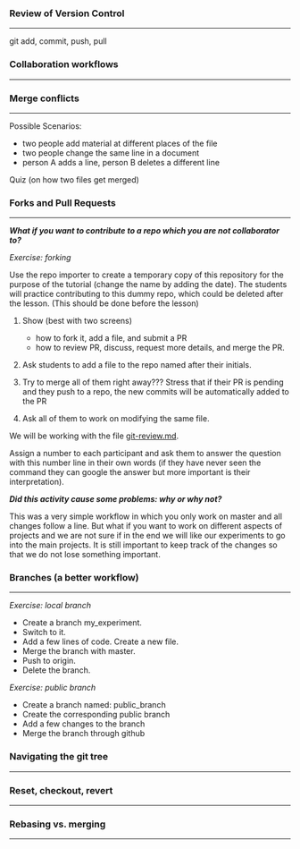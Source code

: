 ### Review of Version Control
----
git add, commit, push, pull

### Collaboration workflows
----

### Merge conflicts
----
Possible Scenarios:
* two people add material at different places of the file
* two people change the same line in a document
* person A adds a line, person B deletes a different line

Quiz (on how two files get merged)

### Forks and Pull Requests
----------------------------------

***What if you want to contribute to a repo which you are not collaborator to?***

*Exercise: forking*

Use the repo importer to create a temporary copy of this repository for the purpose of the tutorial (change the name by adding the date). The students will practice contributing to this dummy repo, which could be deleted after the lesson. (This should be done before the lesson)

1. Show (best with two screens)
    - how to fork it, add a file, and submit a PR
    - how to review PR, discuss, request more details, and merge the PR.

2. Ask students to add a file to the repo named after their initials.

3. Try to merge all of them right away??? Stress that if their PR is pending and they push to a repo, the new commits will be automatically added to the PR

4. Ask all of them to work on modifying the same file.

We will be working with the file [git-review.md](git-review.md).

Assign a number to each participant and ask them to answer the question with this number line in their own words (if they have never seen the command they can google the answer but more important is their interpretation).

***Did this activity cause some problems: why or why not?***

This was a very simple workflow in which you only work on master and all changes follow a line. But what if you want to work on different aspects of projects and we are not sure if in the end we will like our experiments to go into the main projects. It is still important to keep track of the changes so that we do not lose something important.

### Branches (a better workflow)
--------------------
*Exercise: local branch*

* Create a branch my_experiment.
* Switch to it.
* Add a few lines  of code. Create a new file.
* Merge the branch with master.
* Push to origin.
* Delete the branch.

*Exercise: public branch*

* Create a branch named: public_branch
* Create the corresponding public branch
* Add a few changes to the branch
* Merge the branch through github


### Navigating the git tree
----------------------------

### Reset, checkout, revert
---------------------------

### Rebasing vs. merging
-------------------------
